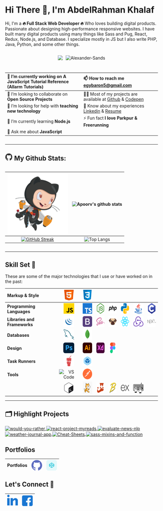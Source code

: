 <!-- 0000 -------------------------------------------------- -->
<!-- ### 🏃🏻‍♂️🎓👨🏻‍💻👨🏼‍🎤👨🏽‍🎤⛸️🏹⛸️🏂🎯♟️🥁🏆🥇🎖️🏅🤺🤿🐦🦅🐙🕷️🐍🕸️🐢🦑🐊🐎🐳🐋🦈🐰 ⚡ ✨🎯⏱️🦅⚡💥🔥❄️ Full Stack Web Developer -->
<!-- <div align="center"></div> -->
<!-- ![Alexander-Sands](https://komarev.com/ghpvc/?username=Alexander-Sands&label=Profile%20Views&color=0e75b6&style=flat "Alexander-Sands") -->

<!-- 0001 -------------------------------------------------- -->
# Hi There 👋, I'm AbdelRahman Khalaf 
<!-- <h1>Hi There, I'm AbdelRahman Khalaf <img  src="https://raw.githubusercontent.com/ABSphreak/ABSphreak/master/gifs/Hi.gif" width="30px"></h1> -->

<!-- 0002 -------------------------------------------------- -->
<!-- ### A passionate 🔥 Full Stack Web Developer 🔥 from Egypt -->
<!-- ## <img src="images/Developer.gif" width="35" /> About Me : -->
Hi, I'm a **🔥 Full Stack Web Developer 🔥** Who loves building digital products. Passionate about designing high-performance responsive websites. I have built many digital products using many things like Sass and Pug, React, Redux, Node.js, and Database. I specialize mostly in JS but I also write PHP, Java, Python, and some other things.

<!-- 0003 -------------------------------------------------- -->
<div align=center style="display: flex;flex-wrap: wrap;justify-content: center;gap: 10px;">

  <!-- <img src="https://github.com/SP-XD/SP-XD/blob/main/images/dev-working_rounded.gif?raw=true" href="https://github.com/sp-xd" alt="CoDiNg RocKs"  /><br>  -->
  
  ![](https://camo.githubusercontent.com/992babdffd8c74a1502de375fbdf7e4d54773242/68747470733a2f2f6d656469612e67697068792e636f6d2f6d656469612f53576f536b4e36447854737a71494b4571762f67697068792e676966)


  <!-- <a href="https://github.com/ryo-ma/github-profile-trophy"><img src="https://github-profile-trophy.vercel.app/?username=Alexander-Sands&margin-w=15&margin-h=10" alt="Alexander-Sands" /></a> -->

  ![](https://github-profile-trophy.vercel.app/?username=Alexander-Sands&margin-w=15&margin-h=10 "Alexander-Sands")


  |🔭 I’m currently working on **A JavaScript Tutorial Reference** (Allarm Tutorials)|📫 How to reach me **egybaron5@gmail.com**| 
  |:--|:--|
  | 👯 I’m looking to collaborate on **Open Source Projects** | 👨‍💻 Most of my projects are available at [Github](https://github.com/Alexander-Sands) & [Codepen](https://codepen.io/Alexander-Sands)| 
  | 🤝 I’m looking for help with **teaching new technology**|📄 Know about my experiences [Linkedin](https://www.linkedin.com/in/abdul-rahman-khalaf-b76307133/) & [Resume](https://www.linkedin.com/in/abdul-rahman-khalaf-b76307133/)|
  | 🌱 I’m currently learning **Node.js** | ⚡ Fun fact **I love Parkpur & Freerunning**|
  | 💬 Ask me about **JavaScript**
    
<!-- - 📝 I regularly write articles on -->

</div>

<!-- 0004 -------------------------------------------------- -->
---
## <img src='images/giphy.webp' width='25' /> My Github Stats:

<div align=center style="display: flex;flex-wrap: wrap;justify-content: center;gap: 10px;">
  
  <!-- ![Apoorv's github stats](https://github-readme-stats.vercel.app/api?username=Alexander-Sands&show_icons=true&title_color=ffc857&icon_color=8ac926&text_color=daf7dc&bg_color=151515&hide=issues&count_private=true&include_all_commits=true) -->

  <!-- [![GitHub Streak](https://github-readme-streak-stats.herokuapp.com/?user=Alexander-Sands&theme=dark)](https://git.io/streak-stats) -->

  <!-- [![Top Langs](https://github-readme-stats.vercel.app/api/top-langs/?username=Alexander-Sands&layout=compact&text_color=daf7dc&bg_color=151515&hide=css,html,php)](https://github.com/anuraghazra/github-readme-stats) -->

  |<img src="images/jetpacktocat.png" alt="GitHub Octocat Drinking a Cup of Coffee" height="200"> | ![Apoorv's github stats](https://github-readme-stats.vercel.app/api?username=Alexander-Sands) |
  |:--:|:--:|
  |[![GitHub Streak](https://github-readme-streak-stats.herokuapp.com/?user=Alexander-Sands)](https://git.io/streak-stats)|![Top Langs](https://github-readme-stats.vercel.app/api/top-langs?username=Alexander-Sands&show_icons=true&locale=en&layout=compact "Alexander-Sands")|
</div>

<!--START_SECTION:waka-->

<!--END_SECTION:waka-->

<!-- ⏳ **Year Progress** { █████████████████▁▁▁▁▁▁▁▁▁▁▁▁▁ } 57.55 % as on ⏰ 29-Jul-2023 -->

---

<!-- 0005 -------------------------------------------------- -->
<!-- ### Languages and Tools -->
## Skill Set :muscle:

These are some of the major technologies that I use or have worked on in the past:

**Markup & Style**|<img src="images/icons/FrontendDevelopment/html.svg" alt="HTML" title="HTML" height="35"/>|<img src="images/icons/FrontendDevelopment/css.svg" alt="CSS" title="CSS" height="35" />||||||
|:--|:--:|:--:|:--:|:--:|:--:|:--:|:--:|
**Programming Languages**|<img src="images/icons/ProgrammingLanguages/javascript.svg" alt="javascript" title="javascript" height="35"/>|<img src="images/icons/ProgrammingLanguages/typescript.svg" alt="typescript" title="typescript" height="35"/>|<img src="images/icons/BackendDevelopment/nodejs.svg" alt="nodejs" title="nodejs" height="35"/>|<img src="images/icons/ProgrammingLanguages/php.svg" alt="php" title="php" height="35"/>|<img src="images/icons/ProgrammingLanguages/python.svg" alt="python" title="python" height="35"/>|<img src="images/icons/ProgrammingLanguages/java.svg" alt="java" title="java" height="35"/>|<img src="images/icons/ProgrammingLanguages/c.svg" alt="C" title="C" height="35"/>|
**Libraries and Frameworks**|<img src="images/icons/FrontendDevelopment/jquery.png" alt="jquery" title="jquery" height="35"/>|<img src="images/icons/FrontendDevelopment/bootstrap.svg" alt="bootstrap" title="bootstrap" height="35"/>|<img src="images/icons/FrontendDevelopment/sass.svg" alt="sass" title="sass" height="35"/>|<img src="images/icons/FrontendDevelopment/pug.svg" alt="pug" title="pug" height="35"/>|<img src="images/icons/FrontendDevelopment/reactjs.svg" alt="react" title="react" height="35"/>|<img src="images/icons/FrontendDevelopment/redux.svg" alt="redux" title="redux" height="35"/>|<img src="images/icons/StaticSiteGenerators/nextjs.svg" alt="nextjs" title="nextjs" height="35"/>|
**Databases**|<img src="images/icons/Database/mysql.svg" alt="mysql" title="mysql" height="35"/>|<img src="images/icons/Database/mongodb.svg" alt="mongodb" title="mongodb" height="35"/>|
**Design**|<img src="images/icons/Software/photoshop.svg" alt="photoshop" title="photoshop" height="35"/>|<img src="images/icons/Software/illustrator.svg" alt="illustrator" title="illustrator" height="35"/>|<img src="images/icons/Software/xd.svg" alt="xd" title="xd" height="35"/>|<img src="images/icons/Software/figma.svg" alt="figma" title="figma" height="35"/>|
**Task Runners**|<img src="images/icons/FrontendDevelopment/gulp.svg" alt="gulp" title="gulp" height="35"/>|<img src="images/icons/FrontendDevelopment/webpack.svg" alt="webpack" title="webpack" height="35"/>
**Tools**|<img title="VS Code" alt="VS Code" title="VS Code" width="35px" src="https://img.icons8.com/fluent/48/000000/visual-studio-code-2019.png">|<img src="images/icons/Software/postman.svg" alt="postman" title="postman" height="35"/>||
||<img src="images/icons/Other/Shell.png" alt="Shell Scripting" title="Shell Scripting" height="35"/>|<img src="images/icons/ProgrammingLanguages/Scratch.webp" alt="Scratch" title="Scratch" height="40"/>|<img src="images/icons/Testing/jest.svg" alt="jest" title="jest" height="35"/>|<img src="images/icons/FrontendDevelopment/babel.svg" alt="babel" title="babel" height="35"/>|<img src="images/icons/BackendDevelopment/express.svg" alt="express" title="express" height="35"/>|<img src="images/icons/Other/Typing.png" alt="Typing" title="Fast Typing" height="35"/>||


<!-- <img src="images/icons/Other/linux.svg" alt="linux" title="linux" height="35"/> -->
<!-- <img src="images/icons/Other/json.png" alt="redux" height="35"/>JSON -->
<!-- <img src="images/icons/Other/Command-Line.png" alt="mongodb" height="35"/> Command Line -->
<!-- <img src="images/icons/Other/AJAX.svg" alt="redux" height="35"/>Ajax -->
<!-- <img title="C" alt="C" width="35px" src="https://raw.githubusercontent.com/github/explore/master/topics/c/c.png"> -->
<!-- <img src="images/icons/Other/git.svg" alt="git"  height="35"/> -->
<!-- <img src="images/icons/Other/github-2.svg" alt="git"  height="35"/> -->
<!-- <img src="images/icons/MobileAppDevelopment/reactnative.svg" alt="reactnative" height="35"/> -->

---

<!-- 0006 -------------------------------------------------- -->

<!-- <a href="https://github.com/Alexander-Sands/would-you-rather">
  <img align="center" src="https://github-readme-stats.vercel.app/api/pin/?username=Alexander-Sands&repo=would-you-rather&show_icons=true&line_height=27&title_color=6aa6f8&text_color=8a919a&icon_color=6aa6f8&bg_color=22272e" alt="would-you-rather" />
</a> -->

## 🗂️ Highlight Projects


<a href="https://github.com/Alexander-Sands/would-you-rather">
  <img align="center" src="https://github-readme-stats.vercel.app/api/pin/?username=Alexander-Sands&repo=would-you-rather" alt="would-you-rather" />
</a>

<a href="https://github.com/Alexander-Sands/react-project-myreads">
  <img align="center" src="https://github-readme-stats.vercel.app/api/pin/?username=Alexander-Sands&repo=react-project-myreads" alt="react-project-myreads" />
</a>  

<a href="https://github.com/Alexander-Sands/evaluate-news-nlp">
  <img align="center" src="https://github-readme-stats.vercel.app/api/pin/?username=Alexander-Sands&repo=evaluate-news-nlp" alt="evaluate-news-nlp" />
</a>  

<a href="https://github.com/Alexander-Sands/weather-journal-app">
  <img align="center" src="https://github-readme-stats.vercel.app/api/pin/?username=Alexander-Sands&repo=weather-journal-app" alt="weather-journal-app" />
</a>  

<a href="https://github.com/Alexander-Sands/Cheat-Sheets">
  <img align="center" src="https://github-readme-stats.vercel.app/api/pin/?username=Alexander-Sands&repo=Cheat-Sheets" alt="Cheat-Sheets" />
</a>  

<a href="https://github.com/Alexander-Sands/sass-mixins-and-functions">
  <img align="center" src="https://github-readme-stats.vercel.app/api/pin/?username=alexander-sands&repo=sass-mixins-and-functions" alt="sass-mixins-and-function" />
</a>  

<!-- 0007 -------------------------------------------------- -->
## Portfolios
Portfolios | <a href="https://github.com/Alexander-Sands?tab=repositories" target="blank"><img align="center" src="images/icons/Social/github.svg" alt="Alexander-Sands" height="35"  /></a> | <a href="https://codepen.io/Alexander-Sands" target="blank"><img align="center" src="images/icons/Social/codepen.svg" alt="Alexander-Sands" height="35" /></a> 
|--|--|--| 

<!-- 0008 -------------------------------------------------- -->
## Let's Connect :handshake:
<a href="https://linkedin.com/in/abdul-rahman-khalaf-b76307133" target="blank"><img src="images/icons/Social/linked-in-alt.svg" alt="abdul-rahman-khalaf-b76307133" height="35"  /></a>|<a href="https://www.facebook.com/alexander.sands.7/" target="blank"><img align="center" src="images/icons/Social/facebook.svg" alt="Facebook" height="35"  />
|--|--|
<!-- <a href="https://www.facebook.com/abdelrahman.khalaf.50" target="blank"><img align="center" src="images/icons/Social/facebook.svg" alt="Facebook" height="30" width="35" /></a> -->

<!-- --- -->
<!-- 0009 -------------------------------------------------- -->
<!-- <div align="center"> 
  <p><b>✨ VISITOR COUNT ✨</b></p>
  <img src="https://profile-counter.glitch.me/Alexander-Sands/count.svg" />
</div> -->